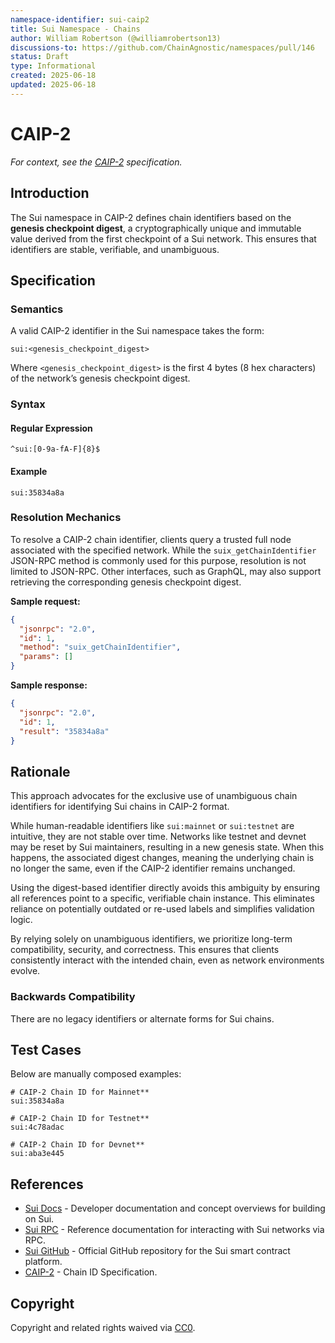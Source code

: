 ```yaml
---
namespace-identifier: sui-caip2
title: Sui Namespace - Chains
author: William Robertson (@williamrobertson13)
discussions-to: https://github.com/ChainAgnostic/namespaces/pull/146
status: Draft
type: Informational
created: 2025-06-18
updated: 2025-06-18
---
```


# CAIP-2

_For context, see the [CAIP-2][] specification._

## Introduction

The Sui namespace in CAIP-2 defines chain identifiers based on the **genesis checkpoint digest**, a cryptographically unique and immutable value derived from the first checkpoint of a Sui network. This ensures that identifiers are stable, verifiable, and unambiguous.

## Specification

### Semantics

A valid CAIP-2 identifier in the Sui namespace takes the form:

```
sui:<genesis_checkpoint_digest>
```

Where `<genesis_checkpoint_digest>` is the first 4 bytes (8 hex characters) of the network’s genesis checkpoint digest.

### Syntax

#### Regular Expression

```
^sui:[0-9a-fA-F]{8}$
```

#### Example

```
sui:35834a8a
```

### Resolution Mechanics

To resolve a CAIP-2 chain identifier, clients query a trusted full node associated with the specified network. While the `suix_getChainIdentifier` JSON-RPC method is commonly used for this purpose, resolution is not limited to JSON-RPC. Other interfaces, such as GraphQL, may also support retrieving the corresponding genesis checkpoint digest.

**Sample request:**

```json
{
  "jsonrpc": "2.0",
  "id": 1,
  "method": "suix_getChainIdentifier",
  "params": []
}
```

**Sample response:**

```json
{
  "jsonrpc": "2.0",
  "id": 1,
  "result": "35834a8a"
}
```

## Rationale

This approach advocates for the exclusive use of unambiguous chain identifiers for identifying Sui chains in CAIP-2 format.

While human-readable identifiers like `sui:mainnet` or `sui:testnet` are intuitive, they are not stable over time. Networks like testnet and devnet may be reset by Sui maintainers, resulting in a new genesis state. When this happens, the associated digest changes, meaning the underlying chain is no longer the same, even if the CAIP-2 identifier remains unchanged.

Using the digest-based identifier directly avoids this ambiguity by ensuring all references point to a specific, verifiable chain instance. This eliminates reliance on potentially outdated or re-used labels and simplifies validation logic.

By relying solely on unambiguous identifiers, we prioritize long-term compatibility, security, and correctness. This ensures that clients consistently interact with the intended chain, even as network environments evolve.

### Backwards Compatibility

There are no legacy identifiers or alternate forms for Sui chains.

## Test Cases

Below are manually composed examples:

```
# CAIP-2 Chain ID for Mainnet**
sui:35834a8a

# CAIP-2 Chain ID for Testnet**
sui:4c78adac

# CAIP-2 Chain ID for Devnet**
sui:aba3e445
```

## References

- [Sui Docs] - Developer documentation and concept overviews for building on Sui.
- [Sui RPC] - Reference documentation for interacting with Sui networks via RPC.
- [Sui GitHub] - Official GitHub repository for the Sui smart contract platform.
- [CAIP-2] - Chain ID Specification.

[Sui Docs]: https://docs.sui.io/
[Sui RPC]: https://docs.sui.io/references/sui-api
[Sui GitHub]: https://github.com/MystenLabs/sui
[CAIP-2]: https://chainagnostic.org/CAIPs/caip-2

## Copyright

Copyright and related rights waived via [CC0](https://creativecommons.org/publicdomain/zero/1.0/).
